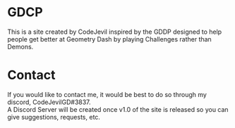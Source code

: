 # GDCP
This is a site created by CodeJevil inspired by the GDDP designed to help people get better at Geometry Dash by playing Challenges rather than Demons.

# Contact
If you would like to contact me, it would be best to do so through my discord, CodeJevilGD#3837.<br>
A Discord Server will be created once v1.0 of the site is released so you can give suggestions, requests, etc.
